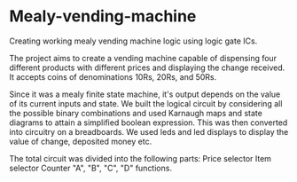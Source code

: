 # Mealy-vending-machine
Creating working mealy vending machine logic using logic gate ICs.

The project aims to create a vending machine capable of dispensing four different products with different prices and displaying the change received. It accepts coins of denominations 10Rs, 20Rs, and 50Rs. 

Since it was a mealy finite state machine, it's output depends on the value of its current inputs and state. We built the logical circuit by considering all the possible binary combinations and used Karnaugh maps and state diagrams to attain a simplified boolean expression. This was then converted into circuitry on a breadboards. We used leds and led displays to display the value of change, deposited money etc.

The total circuit was divided into the following parts:
Price selector
Item selector
Counter
"A", "B", "C", "D" functions.
